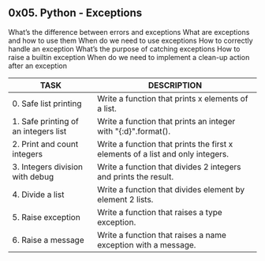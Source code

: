 0x05. Python - Exceptions
---
What’s the difference between errors and exceptions
What are exceptions and how to use them
When do we need to use exceptions
How to correctly handle an exception
What’s the purpose of catching exceptions
How to raise a builtin exception
When do we need to implement a clean-up action after an exception


| TASK | DESCRIPTION |
| ------ | ------ |
|0. Safe list printing|Write a function that prints x elements of a list.|
|1. Safe printing of an integers list|Write a function that prints an integer with "{:d}".format().|
|2. Print and count integers |Write a function that prints the first x elements of a list and only integers.|
|3. Integers division with debug|Write a function that divides 2 integers and prints the result.|
|4. Divide a list |Write a function that divides element by element 2 lists.|
|5. Raise exception|Write a function that raises a type exception.|
|6. Raise a message|Write a function that raises a name exception with a message.|